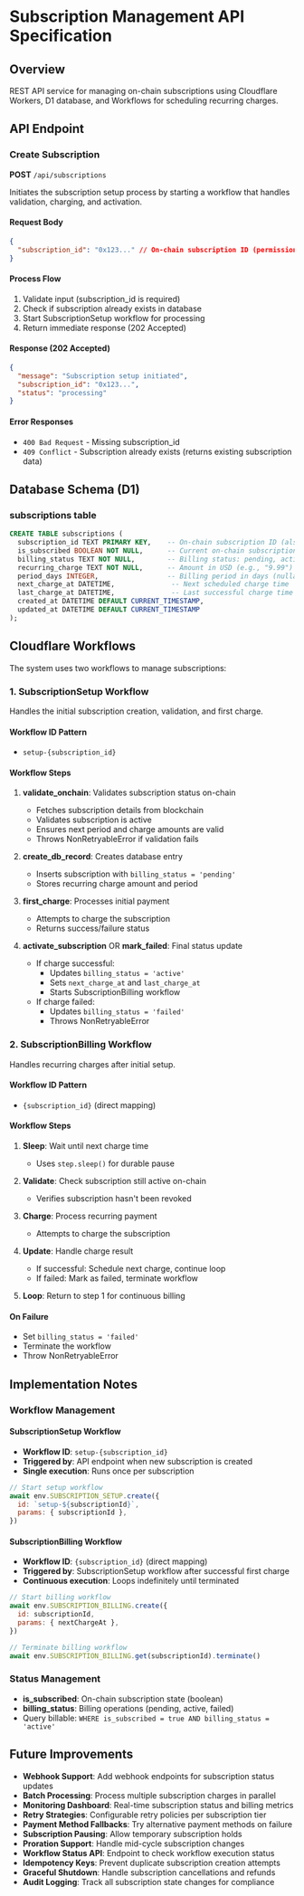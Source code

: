 # Subscription Management API Specification

## Overview

REST API service for managing on-chain subscriptions using Cloudflare Workers, D1 database, and Workflows for scheduling recurring charges.

## API Endpoint

### Create Subscription

**POST** `/api/subscriptions`

Initiates the subscription setup process by starting a workflow that handles validation, charging, and activation.

#### Request Body

```json
{
  "subscription_id": "0x123..." // On-chain subscription ID (permission hash) - Required
}
```

#### Process Flow

1. Validate input (subscription_id is required)
2. Check if subscription already exists in database
3. Start SubscriptionSetup workflow for processing
4. Return immediate response (202 Accepted)

#### Response (202 Accepted)

```json
{
  "message": "Subscription setup initiated",
  "subscription_id": "0x123...",
  "status": "processing"
}
```

#### Error Responses

- `400 Bad Request` - Missing subscription_id
- `409 Conflict` - Subscription already exists (returns existing subscription data)

## Database Schema (D1)

### subscriptions table

```sql
CREATE TABLE subscriptions (
  subscription_id TEXT PRIMARY KEY,    -- On-chain subscription ID (also workflow ID)
  is_subscribed BOOLEAN NOT NULL,      -- Current on-chain subscription status
  billing_status TEXT NOT NULL,        -- Billing status: pending, active, failed
  recurring_charge TEXT NOT NULL,      -- Amount in USD (e.g., "9.99")
  period_days INTEGER,                 -- Billing period in days (nullable if not provided)
  next_charge_at DATETIME,              -- Next scheduled charge time
  last_charge_at DATETIME,              -- Last successful charge time
  created_at DATETIME DEFAULT CURRENT_TIMESTAMP,
  updated_at DATETIME DEFAULT CURRENT_TIMESTAMP
);
```

## Cloudflare Workflows

The system uses two workflows to manage subscriptions:

### 1. SubscriptionSetup Workflow

Handles the initial subscription creation, validation, and first charge.

#### Workflow ID Pattern

- `setup-{subscription_id}`

#### Workflow Steps

1. **validate_onchain**: Validates subscription status on-chain
   - Fetches subscription details from blockchain
   - Validates subscription is active
   - Ensures next period and charge amounts are valid
   - Throws NonRetryableError if validation fails

2. **create_db_record**: Creates database entry
   - Inserts subscription with `billing_status = 'pending'`
   - Stores recurring charge amount and period

3. **first_charge**: Processes initial payment
   - Attempts to charge the subscription
   - Returns success/failure status

4. **activate_subscription** OR **mark_failed**: Final status update
   - If charge successful:
     - Updates `billing_status = 'active'`
     - Sets `next_charge_at` and `last_charge_at`
     - Starts SubscriptionBilling workflow
   - If charge failed:
     - Updates `billing_status = 'failed'`
     - Throws NonRetryableError

### 2. SubscriptionBilling Workflow

Handles recurring charges after initial setup.

#### Workflow ID Pattern

- `{subscription_id}` (direct mapping)

#### Workflow Steps

1. **Sleep**: Wait until next charge time
   - Uses `step.sleep()` for durable pause

2. **Validate**: Check subscription still active on-chain
   - Verifies subscription hasn't been revoked

3. **Charge**: Process recurring payment
   - Attempts to charge the subscription

4. **Update**: Handle charge result
   - If successful: Schedule next charge, continue loop
   - If failed: Mark as failed, terminate workflow

5. **Loop**: Return to step 1 for continuous billing

#### On Failure

- Set `billing_status = 'failed'`
- Terminate the workflow
- Throw NonRetryableError

## Implementation Notes

### Workflow Management

#### SubscriptionSetup Workflow

- **Workflow ID**: `setup-{subscription_id}`
- **Triggered by**: API endpoint when new subscription is created
- **Single execution**: Runs once per subscription

```javascript
// Start setup workflow
await env.SUBSCRIPTION_SETUP.create({
  id: `setup-${subscriptionId}`,
  params: { subscriptionId },
})
```

#### SubscriptionBilling Workflow

- **Workflow ID**: `{subscription_id}` (direct mapping)
- **Triggered by**: SubscriptionSetup workflow after successful first charge
- **Continuous execution**: Loops indefinitely until terminated

```javascript
// Start billing workflow
await env.SUBSCRIPTION_BILLING.create({
  id: subscriptionId,
  params: { nextChargeAt },
})

// Terminate billing workflow
await env.SUBSCRIPTION_BILLING.get(subscriptionId).terminate()
```

### Status Management

- **is_subscribed**: On-chain subscription state (boolean)
- **billing_status**: Billing operations (pending, active, failed)
- Query billable: `WHERE is_subscribed = true AND billing_status = 'active'`

## Future Improvements

- **Webhook Support**: Add webhook endpoints for subscription status updates
- **Batch Processing**: Process multiple subscription charges in parallel
- **Monitoring Dashboard**: Real-time subscription status and billing metrics
- **Retry Strategies**: Configurable retry policies per subscription tier
- **Payment Method Fallbacks**: Try alternative payment methods on failure
- **Subscription Pausing**: Allow temporary subscription holds
- **Proration Support**: Handle mid-cycle subscription changes
- **Workflow Status API**: Endpoint to check workflow execution status
- **Idempotency Keys**: Prevent duplicate subscription creation attempts
- **Graceful Shutdown**: Handle subscription cancellations and refunds
- **Audit Logging**: Track all subscription state changes for compliance
